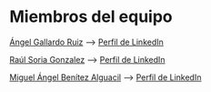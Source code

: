 # Miembros del equipo

[Ángel Gallardo Ruiz](https://github.com/agr8)    --> [Perfil de LinkedIn](https://www.linkedin.com/in/angela-gallardo-ruiz/)

[Raúl Soria Gonzalez](https://github.com/raulsoria98) --> [Perfil de LinkedIn](https://www.linkedin.com/in/ra%C3%BAl-soria-gonz%C3%A1lez-5166681b6/)

[Miguel Ángel Benítez Alguacil](https://github.com/migue0418) --> [Perfil de LinkedIn](https://www.linkedin.com/in/miguealguacil/)
